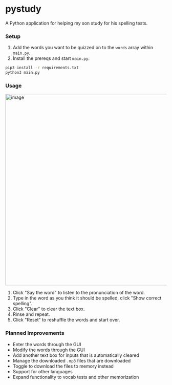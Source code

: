 # pystudy
A Python application for helping my son study for his spelling tests.

### Setup

1. Add the words you want to be quizzed on to the `words` array within `main.py`.
2. Install the prereqs and start `main.py`.
```bash
pip3 install -r requirements.txt
python3 main.py
```

### Usage
<img width="598" alt="image" src="https://github.com/taylorturner/PyStudy/assets/29558698/af4ac8ad-3139-48f0-8f3a-26eeb2b79ecd">

1. Click "Say the word" to listen to the pronunciation of the word.
2. Type in the word as you think it should be spelled, click "Show correct spelling".
3. Click "Clear" to clear the text box.
4. Rinse and repeat.
5. Click "Reset" to reshuffle the words and start over.

### Planned Improvements
* Enter the words through the GUI
* Modify the words through the GUI
* Add another text box for inputs that is automatically cleared
* Manage the downloaded `.mp3` files that are downloaded
* Toggle to download the files to memory instead
* Support for other languages
* Expand functionality to vocab tests and other memorization
